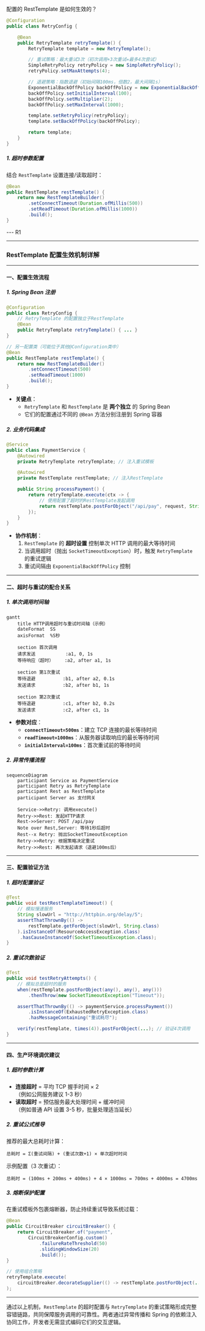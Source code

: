 配置的 RestTemplate 是如何生效的？

```java
@Configuration
public class RetryConfig {

    @Bean
    public RetryTemplate retryTemplate() {
        RetryTemplate template = new RetryTemplate();

        // 重试策略：最大重试3次（初次调用+3次重试=最多4次尝试）
        SimpleRetryPolicy retryPolicy = new SimpleRetryPolicy();
        retryPolicy.setMaxAttempts(4);

        // 退避策略：指数退避（初始间隔100ms，倍数2，最大间隔1s）
        ExponentialBackOffPolicy backOffPolicy = new ExponentialBackOffPolicy();
        backOffPolicy.setInitialInterval(100);
        backOffPolicy.setMultiplier(2);
        backOffPolicy.setMaxInterval(1000);

        template.setRetryPolicy(retryPolicy);
        template.setBackOffPolicy(backOffPolicy);

        return template;
    }
}
```

##### 1. **超时参数配置**

结合 `RestTemplate` 设置连接/读取超时：

```java
@Bean
public RestTemplate restTemplate() {
    return new RestTemplateBuilder()
        .setConnectTimeout(Duration.ofMillis(500))
        .setReadTimeout(Duration.ofMillis(1000))
        .build();
}
```

--- R1

---

### RestTemplate 配置生效机制详解

---

#### 一、配置生效流程

##### 1. **Spring Bean 注册**

```java
@Configuration
public class RetryConfig {
    // RetryTemplate 的配置独立于RestTemplate
    @Bean
    public RetryTemplate retryTemplate() { ... }
}

// 另一配置类（可能位于其他@Configuration类中）
@Bean
public RestTemplate restTemplate() {
    return new RestTemplateBuilder()
        .setConnectTimeout(500)
        .setReadTimeout(1000)
        .build();
}
```

- **关键点**：
  - `RetryTemplate` 和 `RestTemplate` 是 **两个独立** 的 Spring Bean
  - 它们的配置通过不同的 `@Bean` 方法分别注册到 Spring 容器

##### 2. **业务代码集成**

```java
@Service
public class PaymentService {
    @Autowired
    private RetryTemplate retryTemplate; // 注入重试模板

    @Autowired
    private RestTemplate restTemplate; // 注入RestTemplate

    public String processPayment() {
        return retryTemplate.execute(ctx -> {
            // 使用配置了超时的RestTemplate发起调用
            return restTemplate.postForObject("/api/pay", request, String.class);
        });
    }
}
```

- **协作机制**：
  1. `RestTemplate` 的 **超时设置** 控制单次 HTTP 调用的最大等待时间
  2. 当调用超时（抛出 `SocketTimeoutException`）时，触发 `RetryTemplate` 的重试逻辑
  3. 重试间隔由 `ExponentialBackOffPolicy` 控制

---

#### 二、超时与重试的配合关系

##### 1. **单次调用时间轴**

```mermaid
gantt
    title HTTP调用超时与重试时间轴（示例）
    dateFormat  SS
    axisFormat  %S秒

    section 首次调用
    请求发送           :a1, 0, 1s
    等待响应（超时）    :a2, after a1, 1s

    section 第1次重试
    等待退避          :b1, after a2, 0.1s
    发送请求          :b2, after b1, 1s

    section 第2次重试
    等待退避          :c1, after b2, 0.2s
    发送请求          :c2, after c1, 1s
```

- **参数对应**：
  - **`connectTimeout=500ms`**：建立 TCP 连接的最长等待时间
  - **`readTimeout=1000ms`**：从服务器读取响应的最长等待时间
  - **`initialInterval=100ms`**：首次重试前的等待时间

##### 2. **异常传播流程**

```mermaid
sequenceDiagram
    participant Service as PaymentService
    participant Retry as RetryTemplate
    participant Rest as RestTemplate
    participant Server as 支付网关

    Service->>Retry: 调用execute()
    Retry->>Rest: 发起HTTP请求
    Rest->>Server: POST /api/pay
    Note over Rest,Server: 等待1秒后超时
    Rest--x Retry: 抛出SocketTimeoutException
    Retry->>Retry: 根据策略决定重试
    Retry->>Rest: 再次发起请求（退避100ms后）
```

---

#### 三、配置验证方法

##### 1. **超时配置验证**

```java
@Test
public void testRestTemplateTimeout() {
    // 模拟慢速服务
    String slowUrl = "http://httpbin.org/delay/5";
    assertThatThrownBy(() ->
        restTemplate.getForObject(slowUrl, String.class)
    ).isInstanceOf(ResourceAccessException.class)
     .hasCauseInstanceOf(SocketTimeoutException.class);
}
```

##### 2. **重试次数验证**

```java
@Test
public void testRetryAttempts() {
    // 模拟总是超时的服务
    when(restTemplate.postForObject(any(), any(), any()))
        .thenThrow(new SocketTimeoutException("Timeout"));

    assertThatThrownBy(() -> paymentService.processPayment())
        .isInstanceOf(ExhaustedRetryException.class)
        .hasMessageContaining("重试耗尽");

    verify(restTemplate, times(4)).postForObject(...); // 验证4次调用
}
```

---

#### 四、生产环境调优建议

##### 1. **超时参数计算**

- **连接超时** = 平均 TCP 握手时间 × 2  
  （例如公网服务建议 1-3 秒）
- **读取超时** = 预估服务最大处理时间 + 缓冲时间  
  （例如普通 API 设置 3-5 秒，批量处理适当延长）

##### 2. **重试公式推导**

推荐的最大总耗时计算：

```
总耗时 = Σ(重试间隔) + (重试次数+1) × 单次超时时间
```

示例配置（3 次重试）：

```
总耗时 = (100ms + 200ms + 400ms) + 4 × 1000ms = 700ms + 4000ms = 4700ms
```

##### 3. **熔断保护配置**

在重试模板外包裹熔断器，防止持续重试导致系统过载：

```java
@Bean
public CircuitBreaker circuitBreaker() {
    return CircuitBreaker.of("payment",
        CircuitBreakerConfig.custom()
            .failureRateThreshold(50)
            .slidingWindowSize(20)
            .build());
}

// 使用组合策略
retryTemplate.execute(
    circuitBreaker.decorateSupplier(() -> restTemplate.postForObject(...))
);
```

---

通过以上机制，`RestTemplate` 的超时配置与 `RetryTemplate` 的重试策略形成完整容错链路，共同保障服务调用的可靠性。两者通过异常传播和 Spring 的依赖注入协同工作，开发者无需显式编码它们的交互逻辑。
